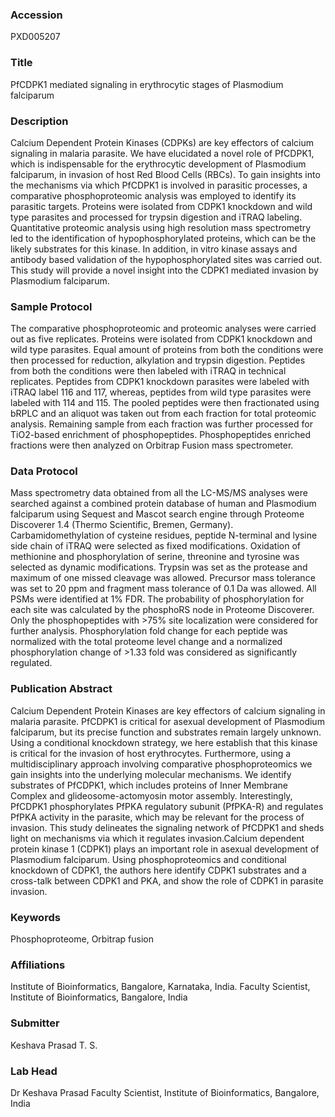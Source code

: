 ### Accession
PXD005207

### Title
PfCDPK1 mediated signaling in erythrocytic stages of Plasmodium falciparum

### Description
Calcium Dependent Protein Kinases (CDPKs) are key effectors of calcium signaling in malaria parasite.  We have elucidated a novel role of PfCDPK1, which is indispensable for the erythrocytic development of Plasmodium falciparum, in invasion of host Red Blood Cells (RBCs). To gain insights into the mechanisms via which PfCDPK1 is involved in parasitic processes, a comparative phosphoproteomic analysis was employed to identify its parasitic targets.  Proteins were isolated from CDPK1 knockdown and wild type parasites and processed for trypsin digestion and iTRAQ labeling. Quantitative proteomic analysis using high resolution mass spectrometry led to the identification of hypophosphorylated proteins, which can be the likely substrates for this kinase.  In addition, in vitro kinase assays and antibody based validation of the hypophosphorylated sites was carried out. This study will provide a novel insight into the CDPK1 mediated invasion by Plasmodium falciparum.

### Sample Protocol
The comparative phosphoproteomic and proteomic analyses were carried out as five replicates. Proteins were isolated from CDPK1 knockdown and wild type parasites. Equal amount of proteins from both the conditions were then processed for reduction, alkylation and trypsin digestion. Peptides from both the conditions were then labeled with iTRAQ in technical replicates. Peptides from CDPK1 knockdown parasites were labeled with iTRAQ label 116 and 117, whereas, peptides from wild type parasites were labeled with 114 and 115. The pooled peptides were then fractionated using bRPLC and an aliquot was taken out from each fraction for total proteomic analysis. Remaining sample from each fraction was further processed for TiO2-based enrichment of phosphopeptides. Phosphopeptides enriched fractions were then analyzed on Orbitrap Fusion mass spectrometer.

### Data Protocol
Mass spectrometry data obtained from all the LC-MS/MS analyses were searched against a combined protein database of human and Plasmodium falciparum using Sequest and Mascot search engine through Proteome Discoverer 1.4 (Thermo Scientific, Bremen, Germany). Carbamidomethylation of cysteine residues, peptide N-terminal and lysine side chain of iTRAQ were selected as fixed modifications. Oxidation of methionine and phosphorylation of serine, threonine and tyrosine was selected as dynamic modifications. Trypsin was set as the protease and maximum of one missed cleavage was allowed. Precursor mass tolerance was set to 20 ppm and fragment mass tolerance of 0.1 Da was allowed. All PSMs were identified at 1% FDR. The probability of phosphorylation for each site was calculated by the phosphoRS node in Proteome Discoverer. Only the phosphopeptides with >75% site localization were considered for further analysis. Phosphorylation fold change for each peptide was normalized with the total proteome level change and a normalized phosphorylation change of >1.33 fold was considered as significantly regulated.

### Publication Abstract
Calcium Dependent Protein Kinases are key effectors of calcium signaling in malaria parasite. PfCDPK1 is critical for asexual development of Plasmodium falciparum, but its precise function and substrates remain largely unknown. Using a conditional knockdown strategy, we here establish that this kinase is critical for the invasion of host erythrocytes. Furthermore, using a multidisciplinary approach involving comparative phosphoproteomics we gain insights into the underlying molecular mechanisms. We identify substrates of PfCDPK1, which includes proteins of Inner Membrane Complex and glideosome-actomyosin motor assembly. Interestingly, PfCDPK1 phosphorylates PfPKA regulatory subunit (PfPKA-R) and regulates PfPKA activity in the parasite, which may be relevant for the process of invasion. This study delineates the signaling network of PfCDPK1 and sheds light on mechanisms via which it regulates invasion.Calcium dependent protein kinase 1 (CDPK1) plays an important role in asexual development of Plasmodium falciparum. Using phosphoproteomics and conditional knockdown of CDPK1, the authors here identify CDPK1 substrates and a cross-talk between CDPK1 and PKA, and show the role of CDPK1 in parasite invasion.

### Keywords
Phosphoproteome, Orbitrap fusion

### Affiliations
Institute of Bioinformatics, Bangalore, Karnataka, India.
Faculty Scientist, Institute of Bioinformatics, Bangalore, India

### Submitter
Keshava Prasad T. S.

### Lab Head
Dr Keshava Prasad
Faculty Scientist, Institute of Bioinformatics, Bangalore, India


